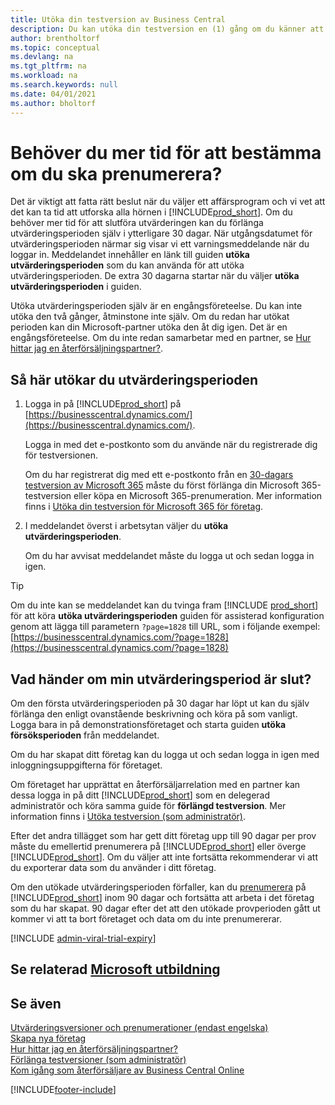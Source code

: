 ```yaml
---
title: Utöka din testversion av Business Central
description: Du kan utöka din testversion en (1) gång om du känner att du behöver mer tid för att avgöra om du vill prenumerera på Dynamics 365 Business Central. Lär dig mer om dina alternativ.
author: brentholtorf
ms.topic: conceptual
ms.devlang: na
ms.tgt_pltfrm: na
ms.workload: na
ms.search.keywords: null
ms.date: 04/01/2021
ms.author: bholtorf
---
```


# <a name="need-more-time-to-decide-whether-to-subscribe" />Behöver du mer tid för att bestämma om du ska prenumerera?

Det är viktigt att fatta rätt beslut när du väljer ett affärsprogram och vi vet att det kan ta tid att utforska alla hörnen i [!INCLUDE[prod_short](includes/prod_short.md)]. Om du behöver mer tid för att slutföra utvärderingen kan du förlänga utvärderingsperioden själv i ytterligare 30 dagar. När utgångsdatumet för utvärderingsperioden närmar sig visar vi ett varningsmeddelande när du loggar in. Meddelandet innehåller en länk till guiden **utöka utvärderingsperioden** som du kan använda för att utöka utvärderingsperioden. De extra 30 dagarna startar när du väljer **utöka utvärderingsperioden** i guiden.

Utöka utvärderingsperioden själv är en engångsföreteelse. Du kan inte utöka den två gånger, åtminstone inte själv. Om du redan har utökat perioden kan din Microsoft-partner utöka den åt dig igen. Det är en engångsföreteelse. Om du inte redan samarbetar med en partner, se [Hur hittar jag en återförsäljningspartner?](/dynamics365/business-central/across-faq#how-do-i-find-a-reselling-partner).  

## <a name="to-extend-your-trial-period" />Så här utökar du utvärderingsperioden

1. Logga in på [!INCLUDE[prod_short](includes/prod_short.md)] på [https://businesscentral.dynamics.com/](https://businesscentral.dynamics.com/).

    Logga in med det e-postkonto som du använde när du registrerade dig för testversionen.  

    Om du har registrerat dig med ett e-postkonto från en [30-dagars testversion av Microsoft 365](/microsoft-365/commerce/sign-up-for-office-365-trial) måste du först förlänga din Microsoft 365-testversion eller köpa en Microsoft 365-prenumeration. Mer information finns i [Utöka din testversion för Microsoft 365 för företag](/microsoft-365/commerce/extend-your-trial).
2. I meddelandet överst i arbetsytan väljer du **utöka utvärderingsperioden**.

    Om du har avvisat meddelandet måste du logga ut och sedan logga in igen.

> [!TIP]
> Om du inte kan se meddelandet kan du tvinga fram [!INCLUDE [prod_short](includes/prod_short.md)] för att köra **utöka utvärderingsperioden** guiden för assisterad konfiguration genom att lägga till parametern ```?page=1828``` till URL, som i följande exempel: [https://businesscentral.dynamics.com/?page=1828](https://businesscentral.dynamics.com/?page=1828)

## <a name="what-happens-if-my-trial-period-is-expired" />Vad händer om min utvärderingsperiod är slut?

Om den första utvärderingsperioden på 30 dagar har löpt ut kan du själv förlänga den enligt ovanstående beskrivning och köra på som vanligt. Logga bara in på demonstrationsföretaget och starta guiden **utöka försöksperioden** från meddelandet.  

Om du har skapat ditt företag kan du logga ut och sedan logga in igen med inloggningsuppgifterna för företaget.  

Om företaget har upprättat en återförsäljarrelation med en partner kan dessa logga in på ditt [!INCLUDE[prod_short](includes/prod_short.md)] som en delegerad administratör och köra samma guide för **förlängd testversion**. Mer information finns i [Utöka testversion (som administratör)](/dynamics365/business-central/dev-itpro/administration/tenant-administration#extending-trials).  

Efter det andra tillägget som har gett ditt företag upp till 90 dagar per prov måste du emellertid prenumerera på [!INCLUDE[prod_short](includes/prod_short.md)] eller överge [!INCLUDE[prod_short](includes/prod_short.md)]. Om du väljer att inte fortsätta rekommenderar vi att du exporterar data som du använder i ditt företag.

Om den utökade utvärderingsperioden förfaller, kan du [prenumerera](https://go.microsoft.com/fwlink/?linkid=828659) på [!INCLUDE[prod_short](includes/prod_short.md)] inom 90 dagar och fortsätta att arbeta i det företag som du har skapat. 90 dagar efter det att den utökade provperioden gått ut kommer vi att ta bort företaget och data om du inte prenumererar.  

[!INCLUDE [admin-viral-trial-expiry](includes/admin-viral-trial-expiry.md)]

## <a name="see-related-microsoft-training" />Se relaterad [Microsoft utbildning](/training/modules/trial-dynamics-365-business-central/)

## <a name="see-also" />Se även

[Utvärderingsversioner och prenumerationer (endast engelska)](/dynamics365/business-central/dev-itpro/administration/trials-subscriptions?toc=/dynamics365/business-central/toc.json)  
[Skapa nya företag](about-new-company.md)  
[Hur hittar jag en återförsäljningspartner?](/dynamics365/business-central/across-faq#how-do-i-find-a-reselling-partner)  
[Förlänga testversioner (som administratör)](/dynamics365/business-central/dev-itpro/administration/tenant-administration#extending-trials)  
[Kom igång som återförsäljare av Business Central Online](/dynamics365/business-central/dev-itpro/administration/get-started-online)  


[!INCLUDE[footer-include](includes/footer-banner.md)]
